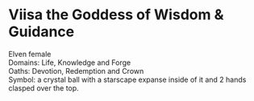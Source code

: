 # Viisa the Goddess of Wisdom & Guidance
Elven female  
Domains: Life, Knowledge and Forge  
Oaths: Devotion, Redemption and Crown  
Symbol: a crystal ball with a starscape expanse inside of it and 2 hands clasped over the top.  